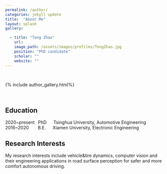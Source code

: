 ```yaml
---
permalink: /author/
categories: jekyll update
title:  "About Me"
layout: splash
gallery:

  - title: "Tong Zhao"
    url: 
    image_path: /assets/images/profiles/TongZhao.jpg
    position: "PhD candidate"
    scholar: ""
    website: ""
---
```

<br>

{% include author_gallery.html%}

<br>

## Education
2020~present &ensp;PhD &ensp;&ensp; Tsinghua University, Automotive Engineering
<br>
2016~2020 &ensp;&ensp;&ensp; B.E. &ensp;&ensp; Xiamen University, Electronic Engineering
<br>

## Research Interests
My research interests include vehicle&tire dynamics, computer vision and their engineering applications in road surface perception for safer and more comfort autonomous driving.
